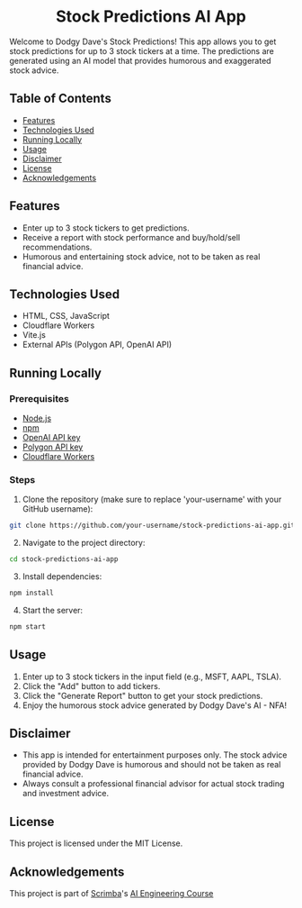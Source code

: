 <h1 align="center">Stock Predictions AI App</h1>

Welcome to Dodgy Dave's Stock Predictions! This app allows you to get stock predictions for up to 3 stock tickers at a time. The predictions are generated using an AI model that provides humorous and exaggerated stock advice.

## Table of Contents
- [Features](#features)
- [Technologies Used](#technologies-used)
- [Running Locally](#running-locally)
- [Usage](#usage)
- [Disclaimer](#disclaimer)
- [License](#license)
- [Acknowledgements](#acknowledgements)

## Features
- Enter up to 3 stock tickers to get predictions.
- Receive a report with stock performance and buy/hold/sell recommendations.
- Humorous and entertaining stock advice, not to be taken as real financial advice.

## Technologies Used
- HTML, CSS, JavaScript
- Cloudflare Workers
- Vite.js
- External APIs (Polygon API, OpenAI API)

## Running Locally

### Prerequisites
- [Node.js](https://nodejs.org/en/)
- [npm](https://www.npmjs.com/)
- [OpenAI API key](https://platform.openai.com/account/api-keys)
- [Polygon API key](https://polygon.io/)
- [Cloudflare Workers](https://developers.cloudflare.com/workers/)

### Steps
1. Clone the repository (make sure to replace 'your-username' with your GitHub username):
  ```sh
  git clone https://github.com/your-username/stock-predictions-ai-app.git
  ```

2. Navigate to the project directory:
  ```sh
  cd stock-predictions-ai-app
  ```

3. Install dependencies:
  ```sh
  npm install
  ```

4. Start the server:
  ```sh
  npm start
  ```

## Usage
1. Enter up to 3 stock tickers in the input field (e.g., MSFT, AAPL, TSLA).
2. Click the "Add" button to add tickers.
3. Click the "Generate Report" button to get your stock predictions.
4. Enjoy the humorous stock advice generated by Dodgy Dave's AI - NFA!

## Disclaimer
- This app is intended for entertainment purposes only. The stock advice provided by Dodgy Dave is humorous and should not be taken as real financial advice.
- Always consult a professional financial advisor for actual stock trading and investment advice.

## License
This project is licensed under the MIT License.

## Acknowledgements
This project is part of [Scrimba](https://v2.scrimba.com/)'s [AI Engineering Course](https://v2.scrimba.com/the-ai-engineer-path-c02v)
